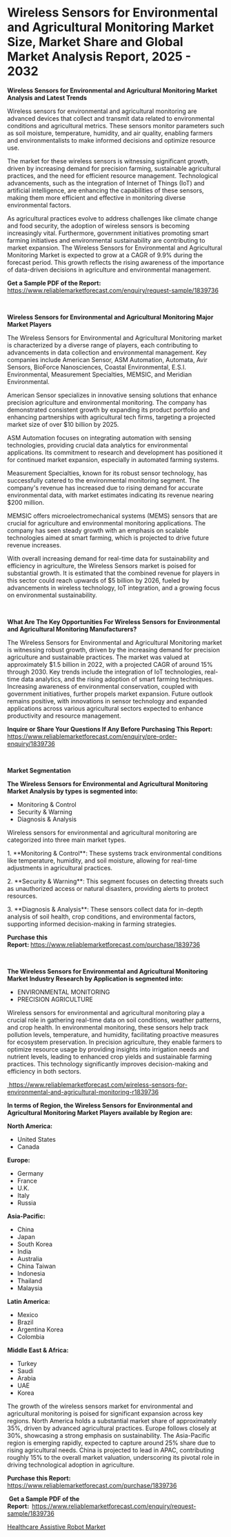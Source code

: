 <p><h1>Wireless Sensors for Environmental and Agricultural Monitoring Market Size, Market Share and Global Market Analysis Report, 2025 - 2032</h1></p><p><strong>Wireless Sensors for Environmental and Agricultural Monitoring Market Analysis and Latest Trends</strong></p>
<p><p>Wireless sensors for environmental and agricultural monitoring are advanced devices that collect and transmit data related to environmental conditions and agricultural metrics. These sensors monitor parameters such as soil moisture, temperature, humidity, and air quality, enabling farmers and environmentalists to make informed decisions and optimize resource use. </p><p>The market for these wireless sensors is witnessing significant growth, driven by increasing demand for precision farming, sustainable agricultural practices, and the need for efficient resource management. Technological advancements, such as the integration of Internet of Things (IoT) and artificial intelligence, are enhancing the capabilities of these sensors, making them more efficient and effective in monitoring diverse environmental factors.</p><p>As agricultural practices evolve to address challenges like climate change and food security, the adoption of wireless sensors is becoming increasingly vital. Furthermore, government initiatives promoting smart farming initiatives and environmental sustainability are contributing to market expansion. The Wireless Sensors for Environmental and Agricultural Monitoring Market is expected to grow at a CAGR of 9.9% during the forecast period. This growth reflects the rising awareness of the importance of data-driven decisions in agriculture and environmental management.</p></p>
<p><strong>Get a Sample PDF of the Report:&nbsp;</strong> <a href="https://www.reliablemarketforecast.com/enquiry/request-sample/1839736?utm_campaign=2190&utm_medium=2&utm_source=Github&utm_content=ia&utm_term=13022025&utm_id=wireless-sensors-for-environmental-and-agricultural-monitoring">https://www.reliablemarketforecast.com/enquiry/request-sample/1839736</a></p>
<p>&nbsp;</p>
<p><strong>Wireless Sensors for Environmental and Agricultural Monitoring Major Market Players</strong></p>
<p><p>The Wireless Sensors for Environmental and Agricultural Monitoring market is characterized by a diverse range of players, each contributing to advancements in data collection and environmental management. Key companies include American Sensor, ASM Automation, Automata, Avir Sensors, BioForce Nanosciences, Coastal Environmental, E.S.I. Environmental, Measurement Specialties, MEMSIC, and Meridian Environmental.</p><p>American Sensor specializes in innovative sensing solutions that enhance precision agriculture and environmental monitoring. The company has demonstrated consistent growth by expanding its product portfolio and enhancing partnerships with agricultural tech firms, targeting a projected market size of over $10 billion by 2025.</p><p>ASM Automation focuses on integrating automation with sensing technologies, providing crucial data analytics for environmental applications. Its commitment to research and development has positioned it for continued market expansion, especially in automated farming systems.</p><p>Measurement Specialties, known for its robust sensor technology, has successfully catered to the environmental monitoring segment. The company's revenue has increased due to rising demand for accurate environmental data, with market estimates indicating its revenue nearing $200 million.</p><p>MEMSIC offers microelectromechanical systems (MEMS) sensors that are crucial for agriculture and environmental monitoring applications. The company has seen steady growth with an emphasis on scalable technologies aimed at smart farming, which is projected to drive future revenue increases.</p><p>With overall increasing demand for real-time data for sustainability and efficiency in agriculture, the Wireless Sensors market is poised for substantial growth. It is estimated that the combined revenue for players in this sector could reach upwards of $5 billion by 2026, fueled by advancements in wireless technology, IoT integration, and a growing focus on environmental sustainability.</p></p>
<p>&nbsp;</p>
<p><strong>What Are The Key Opportunities For Wireless Sensors for Environmental and Agricultural Monitoring Manufacturers?</strong></p>
<p><p>The Wireless Sensors for Environmental and Agricultural Monitoring market is witnessing robust growth, driven by the increasing demand for precision agriculture and sustainable practices. The market was valued at approximately $1.5 billion in 2022, with a projected CAGR of around 15% through 2030. Key trends include the integration of IoT technologies, real-time data analytics, and the rising adoption of smart farming techniques. Increasing awareness of environmental conservation, coupled with government initiatives, further propels market expansion. Future outlook remains positive, with innovations in sensor technology and expanded applications across various agricultural sectors expected to enhance productivity and resource management.</p></p>
<p><strong>Inquire or Share Your Questions If Any Before Purchasing This Report:</strong> <a href="https://www.reliablemarketforecast.com/enquiry/pre-order-enquiry/1839736?utm_campaign=2190&utm_medium=2&utm_source=Github&utm_content=ia&utm_term=13022025&utm_id=wireless-sensors-for-environmental-and-agricultural-monitoring">https://www.reliablemarketforecast.com/enquiry/pre-order-enquiry/1839736</a></p>
<p>&nbsp;</p>
<p><strong>Market Segmentation</strong></p>
<p><strong>The Wireless Sensors for Environmental and Agricultural Monitoring Market Analysis by types is segmented into:</strong></p>
<p><ul><li>Monitoring & Control</li><li>Security & Warning</li><li>Diagnosis & Analysis</li></ul></p>
<p><p>Wireless sensors for environmental and agricultural monitoring are categorized into three main market types. </p><p>1. **Monitoring & Control**: These systems track environmental conditions like temperature, humidity, and soil moisture, allowing for real-time adjustments in agricultural practices.</p><p>2. **Security & Warning**: This segment focuses on detecting threats such as unauthorized access or natural disasters, providing alerts to protect resources.</p><p>3. **Diagnosis & Analysis**: These sensors collect data for in-depth analysis of soil health, crop conditions, and environmental factors, supporting informed decision-making in farming strategies.</p></p>
<p><strong>Purchase this Report:&nbsp;</strong><a href="https://www.reliablemarketforecast.com/purchase/1839736?utm_campaign=2190&utm_medium=2&utm_source=Github&utm_content=ia&utm_term=13022025&utm_id=wireless-sensors-for-environmental-and-agricultural-monitoring">https://www.reliablemarketforecast.com/purchase/1839736</a></p>
<p>&nbsp;</p>
<p><strong>The Wireless Sensors for Environmental and Agricultural Monitoring Market Industry Research by Application is segmented into:</strong></p>
<p><ul><li>ENVIRONMENTAL MONITORING</li><li>PRECISION AGRICULTURE</li></ul></p>
<p><p>Wireless sensors for environmental and agricultural monitoring play a crucial role in gathering real-time data on soil conditions, weather patterns, and crop health. In environmental monitoring, these sensors help track pollution levels, temperature, and humidity, facilitating proactive measures for ecosystem preservation. In precision agriculture, they enable farmers to optimize resource usage by providing insights into irrigation needs and nutrient levels, leading to enhanced crop yields and sustainable farming practices. This technology significantly improves decision-making and efficiency in both sectors.</p></p>
<p><a href="https://www.reliablemarketforecast.com/wireless-sensors-for-environmental-and-agricultural-monitoring-r1839736?utm_campaign=2190&utm_medium=2&utm_source=Github&utm_content=ia&utm_term=13022025&utm_id=wireless-sensors-for-environmental-and-agricultural-monitoring">&nbsp;https://www.reliablemarketforecast.com/wireless-sensors-for-environmental-and-agricultural-monitoring-r1839736</a></p>
<p><strong>In terms of Region, the Wireless Sensors for Environmental and Agricultural Monitoring Market Players available by Region are:</strong></p>
<p>
    <p> <strong> North America: </strong>
        <ul>
            <li>United States</li>
            <li>Canada</li>
        </ul>
        </p> 
    <p> <strong> Europe: </strong>
        <ul>
            <li>Germany</li>
            <li>France</li>
            <li>U.K.</li>
            <li>Italy</li>
            <li>Russia</li>
        </ul>
        </p> 
    <p> <strong> Asia-Pacific: </strong>
        <ul>
            <li>China</li>
            <li>Japan</li>
            <li>South Korea</li>
            <li>India</li>
            <li>Australia</li>
            <li>China Taiwan</li>
            <li>Indonesia</li>
            <li>Thailand</li>
            <li>Malaysia</li>
        </ul>
        </p> 
    <p> <strong> Latin America: </strong>
        <ul>
            <li>Mexico</li>
            <li>Brazil</li>
            <li>Argentina Korea</li>
            <li>Colombia</li>
        </ul>
        </p> 
    <p> <strong> Middle East & Africa: </strong>
        <ul>
            <li>Turkey</li>
            <li>Saudi</li>
            <li>Arabia</li>
            <li>UAE</li>
            <li>Korea</li>
        </ul>
    </p>
    </p>
<p><p>The growth of the wireless sensors market for environmental and agricultural monitoring is poised for significant expansion across key regions. North America holds a substantial market share of approximately 35%, driven by advanced agricultural practices. Europe follows closely at 30%, showcasing a strong emphasis on sustainability. The Asia-Pacific region is emerging rapidly, expected to capture around 25% share due to rising agricultural needs. China is projected to lead in APAC, contributing roughly 15% to the overall market valuation, underscoring its pivotal role in driving technological adoption in agriculture.</p></p>
<p><strong>Purchase this Report: </strong><a href="https://www.reliablemarketforecast.com/purchase/1839736?utm_campaign=2190&utm_medium=2&utm_source=Github&utm_content=ia&utm_term=13022025&utm_id=wireless-sensors-for-environmental-and-agricultural-monitoring">https://www.reliablemarketforecast.com/purchase/1839736</a></p>
<p>&nbsp;<strong>Get a Sample PDF of the Report:&nbsp;&nbsp;</strong><a href="https://www.reliablemarketforecast.com/enquiry/request-sample/1839736?utm_campaign=2190&utm_medium=2&utm_source=Github&utm_content=ia&utm_term=13022025&utm_id=wireless-sensors-for-environmental-and-agricultural-monitoring">https://www.reliablemarketforecast.com/enquiry/request-sample/1839736</a></p>
<p><strong></strong></p>
<p><p><a href="https://github.com/AshrafKhan865/Market-Research-Report-List-1/blob/main/healthcare-assistive-robot-market.md?utm_campaign=2190&utm_medium=2&utm_source=Github&utm_content=ia&utm_term=13022025&utm_id=wireless-sensors-for-environmental-and-agricultural-monitoring">Healthcare Assistive Robot Market</a></p></p>